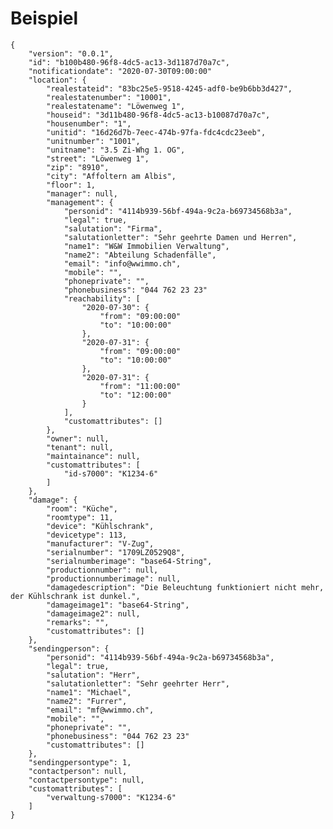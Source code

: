 # Beispiel

    {
        "version": "0.0.1",
        "id": "b100b480-96f8-4dc5-ac13-3d1187d70a7c",
        "notificationdate": "2020-07-30T09:00:00"
        "location": {
            "realestateid": "83bc25e5-9518-4245-adf0-be9b6bb3d427",
            "realestatenumber": "10001",
            "realestatename": "Löwenweg 1",
            "houseid": "3d11b480-96f8-4dc5-ac13-b10087d70a7c",
            "housenumber": "1",
            "unitid": "16d26d7b-7eec-474b-97fa-fdc4cdc23eeb",
            "unitnumber": "1001",
            "unitname": "3.5 Zi-Whg 1. OG",
            "street": "Löwenweg 1",
            "zip": "8910",
            "city": "Affoltern am Albis",
            "floor": 1,
            "manager": null,
            "management": {
                "personid": "4114b939-56bf-494a-9c2a-b69734568b3a",
                "legal": true,
                "salutation": "Firma",
                "salutationletter": "Sehr geehrte Damen und Herren",
                "name1": "W&W Immobilien Verwaltung",
                "name2": "Abteilung Schadenfälle",
                "email": "info@wwimmo.ch",
                "mobile": "",
                "phoneprivate": "",
                "phonebusiness": "044 762 23 23"
                "reachability": [
                    "2020-07-30": {
                        "from": "09:00:00"
                        "to": "10:00:00"
                    },
                    "2020-07-31": {
                        "from": "09:00:00"
                        "to": "10:00:00"
                    },
                    "2020-07-31": {
                        "from": "11:00:00"
                        "to": "12:00:00"
                    }
                ],
                "customattributes": []
            },
            "owner": null,
            "tenant": null,
            "maintainance": null,
            "customattributes": [
                "id-s7000": "K1234-6"
            ]
        },
        "damage": {
            "room": "Küche",
            "roomtype": 11,
            "device": "Kühlschrank",
            "devicetype": 113,
            "manufacturer": "V-Zug",
            "serialnumber": "1709LZ0529Q8",
            "serialnumberimage": "base64-String",
            "productionnumber": null,
            "productionnumberimage": null,
            "damagedescription": "Die Beleuchtung funktioniert nicht mehr, der Kühlschrank ist dunkel.",
            "damageimage1": "base64-String",
            "damageimage2": null,
            "remarks": "",
            "customattributes": []
        },
        "sendingperson": {
            "personid": "4114b939-56bf-494a-9c2a-b69734568b3a",
            "legal": true,
            "salutation": "Herr",
            "salutationletter": "Sehr geehrter Herr",
            "name1": "Michael",
            "name2": "Furrer",
            "email": "mf@wwimmo.ch",
            "mobile": "",
            "phoneprivate": "",
            "phonebusiness": "044 762 23 23"
            "customattributes": []
        },
        "sendingpersontype": 1,
        "contactperson": null,
        "contactpersontype": null,
        "customattributes": [
            "verwaltung-s7000": "K1234-6"
        ]
    }
